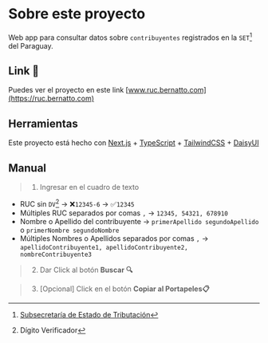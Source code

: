 # Sobre este proyecto

Web app para consultar datos sobre `contribuyentes` registrados en la `SET`[^1] del Paraguay.

[^1]: [Subsecretaría de Estado de Tributación](https://www.set.gov.py/web/portal-institucional/)

## Link 🚀

Puedes ver el proyecto en este link [www.ruc.bernatto.com](https://ruc.bernatto.com)

## Herramientas

Este proyecto está hecho con [Next.js](https://nextjs.org/) + [TypeScript](https://www.typescriptlang.org) + [TailwindCSS](https://tailwindcss.com) + [DaisyUI](https://daisyui.com)

## Manual

> 1. Ingresar en el cuadro de texto

- RUC sin `DV`[^2] → ❌`12345-6` → ✅`12345`
  [^2]: Dígito Verificador
- Múltiples RUC separados por comas `,` → `12345, 54321, 678910`
- Nombre o Apellido del contribuyente → `primerApellido segundoApellido` o `primerNombre segundoNombre`
- Múltiples Nombres o Apellidos separados por comas `,` → `apellidoContribuyente1, apellidoContribuyente2, nombreContribuyente3`

> 2. Dar Click al botón **Buscar 🔍**

> 3. [Opcional] Click en el botón **Copiar al Portapeles📋**
